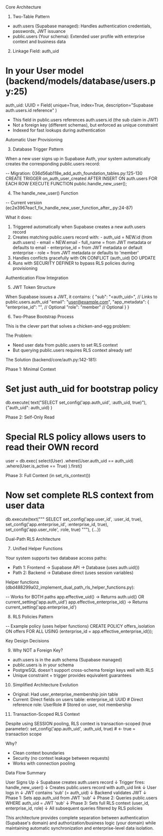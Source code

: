   Core Architecture

  1. Two-Table Pattern

  - auth.users (Supabase managed): Handles authentication credentials, passwords, JWT issuance
  - public.users (Your schema): Extended user profile with enterprise context and business data

  2. Linkage Field: auth_uid

  # In your User model (backend/models/database/users.py:25)
  auth_uid: UUID = Field(
      unique=True,
      index=True,
      description="Supabase auth.users.id reference"
  )
  - This field in public.users references auth.users.id (the sub claim in JWT)
  - Not a foreign key (different schemas), but enforced as unique constraint
  - Indexed for fast lookups during authentication

  Automatic User Provisioning

  3. Database Trigger Pattern

  When a new user signs up in Supabase Auth, your system automatically creates the corresponding public.users record:

  -- Migration: 036d56ab118e_add_auth_foundation_tables.py:125-130
  CREATE TRIGGER on_auth_user_created
      AFTER INSERT ON auth.users
      FOR EACH ROW EXECUTE FUNCTION public.handle_new_user();

  4. The handle_new_user() Function

  -- Current version (ec2e3967eac1_fix_handle_new_user_function_after_.py:24-87)

  What it does:
  1. Triggered automatically when Supabase creates a new auth.users record
  2. Creates matching public.users record with:
    - auth_uid = NEW.id (from auth.users)
    - email = NEW.email
    - full_name = from JWT metadata or defaults to email
    - enterprise_id = from JWT metadata or default enterprise
    - role = from JWT metadata or defaults to 'member'
  3. Handles conflicts gracefully with ON CONFLICT (auth_uid) DO UPDATE
  4. Runs with SECURITY DEFINER to bypass RLS policies during provisioning

  Authentication Flow Integration

  5. JWT Token Structure

  When Supabase issues a JWT, it contains:
  {
    "sub": "<auth_uid>",           // Links to public.users.auth_uid
    "email": "user@example.com",
    "app_metadata": {
      "enterprise_id": "<uuid>",   // Optional
      "role": "member"             // Optional
    }
  }

  6. Two-Phase Bootstrap Process

  This is the clever part that solves a chicken-and-egg problem:

  The Problem:
  - Need user data from public.users to set RLS context
  - But querying public.users requires RLS context already set!

  The Solution (backend/core/auth.py:142-181):

  Phase 1: Minimal Context
  # Set just auth_uid for bootstrap policy
  db.execute(
      text("SELECT set_config('app.auth_uid', :auth_uid, true)"),
      {"auth_uid": auth_uid}
  )

  Phase 2: Self-Only Read
  # Special RLS policy allows users to read their OWN record
  user = db.exec(
      select(User)
      .where(User.auth_uid == auth_uid)
      .where(User.is_active == True)
  ).first()

  Phase 3: Full Context (in set_rls_context())
  # Now set complete RLS context from user data
  db.execute(text("""
      SELECT 
          set_config('app.user_id', :user_id, true),
          set_config('app.enterprise_id', :enterprise_id, true),
          set_config('app.user_role', :role, true)
  """), {...})

  Dual-Path RLS Architecture

  7. Unified Helper Functions

  Your system supports two database access paths:
  - Path 1: Frontend → Supabase API → Database (uses auth.uid())
  - Path 2: Backend → Database direct (uses session variables)

  Helper functions (dbd488299a02_implement_dual_path_rls_helper_functions.py):

  -- Works for BOTH paths
  app.effective_uid() → Returns auth.uid() OR current_setting('app.auth_uid')
  app.effective_enterprise_id() → Returns current_setting('app.enterprise_id')

  8. RLS Policies Pattern

  -- Example policy (uses helper functions)
  CREATE POLICY offers_isolation ON offers
  FOR ALL
  USING (enterprise_id = app.effective_enterprise_id());

  Key Design Decisions

  9. Why NOT a Foreign Key?

  - auth.users is in the auth schema (Supabase managed)
  - public.users is in your schema
  - PostgreSQL doesn't support cross-schema foreign keys well with RLS
  - Unique constraint + trigger provides equivalent guarantees

  10. Simplified Architecture Evolution

  - Original: Had user_enterprise_membership join table
  - Current: Direct fields on users table:
  enterprise_id: UUID  # Direct reference
  role: UserRole       # Stored on user, not membership

  11. Transaction-Scoped RLS Context

  Despite using SESSION pooling, RLS context is transaction-scoped (true parameter):
  set_config('app.auth_uid', :auth_uid, true)  # ← true = transaction scope

  Why?
  - Clean context boundaries
  - Security (no context leakage between requests)
  - Works with connection pooling

  Data Flow Summary

  User Signs Up
      ↓
  Supabase creates auth.users record
      ↓
  Trigger fires: handle_new_user()
      ↓
  Creates public.users record with auth_uid link
      ↓
  User logs in
      ↓
  JWT contains 'sub' (= auth_uid)
      ↓
  Backend validates JWT
      ↓
  Phase 1: Sets app.auth_uid from JWT 'sub'
      ↓
  Phase 2: Queries public.users WHERE auth_uid = JWT 'sub'
      ↓
  Phase 3: Sets full RLS context (user_id, enterprise_id, role)
      ↓
  All subsequent queries filtered by RLS policies

  This architecture provides complete separation between authentication (Supabase's domain) and authorization/business logic (your domain) while maintaining automatic synchronization and enterprise-level data isolation.